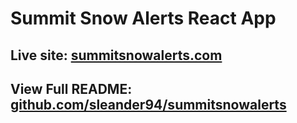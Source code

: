 # Summit Snow Alerts React App

## Live site: [summitsnowalerts.com](https://summitsnowalerts.com)

## View Full README: [github.com/sleander94/summitsnowalerts](https://github.com/sleander94/summitsnowalerts)
